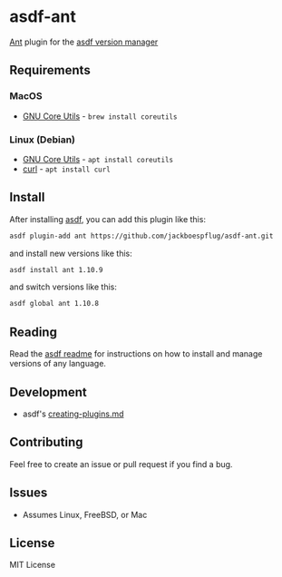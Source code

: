 # asdf-ant

[Ant](http://ant.apache.org/)
plugin for the [asdf version manager](https://github.com/asdf-vm/asdf)

## Requirements

### MacOS

* [GNU Core Utils](http://www.gnu.org/software/coreutils/coreutils.html) - `brew install coreutils`

### Linux (Debian)

* [GNU Core Utils](http://www.gnu.org/software/coreutils/coreutils.html) - `apt install coreutils`
* [curl](https://curl.haxx.se) - `apt install curl`

## Install

After installing [asdf](https://github.com/asdf-vm/asdf),
you can add this plugin like this:

```bash
asdf plugin-add ant https://github.com/jackboespflug/asdf-ant.git
```

and install new versions like this:

```bash
asdf install ant 1.10.9
```

and switch versions like this:

```bash
asdf global ant 1.10.8
```

## Reading

Read the [asdf readme](https://github.com/asdf-vm/asdf)
for instructions on how to install and manage versions of any language.

## Development

* asdf's [creating-plugins.md](https://github.com/asdf-vm/asdf/blob/master/docs/creating-plugins.md)

## Contributing

Feel free to create an issue or pull request if you find a bug.

## Issues

* Assumes Linux, FreeBSD, or Mac

## License

MIT License
